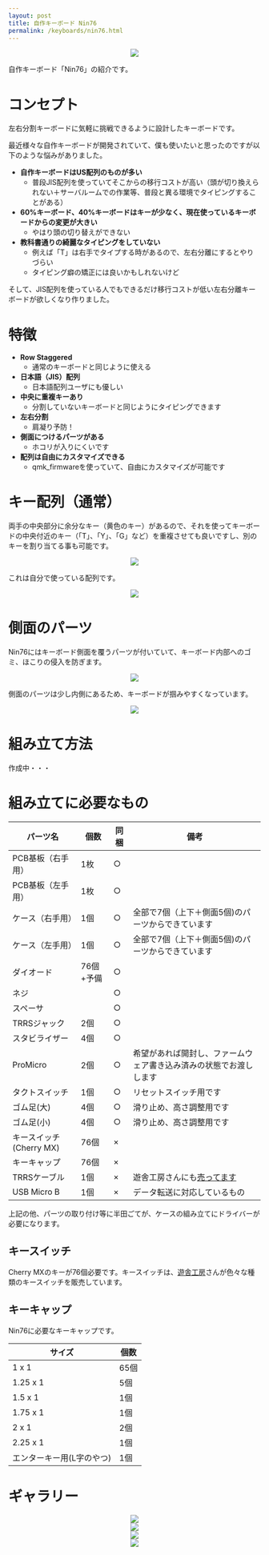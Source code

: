 ```yaml
---
layout: post
title: 自作キーボード Nin76
permalink: /keyboards/nin76.html
---
```


<div align="center">
<img src="/images/nin76/top.jpg">
</div>

自作キーボード「Nin76」の紹介です。

# コンセプト

左右分割キーボードに気軽に挑戦できるように設計したキーボードです。

最近様々な自作キーボードが開発されていて、僕も使いたいと思ったのですが以下のような悩みがありました。

* **自作キーボードはUS配列のものが多い**
  * 普段JIS配列を使っていてそこからの移行コストが高い（頭が切り換えられない＋サーバルームでの作業等、普段と異る環境でタイピングすることがある）
* **60%キーボード、40%キーボードはキーが少なく、現在使っているキーボードからの変更が大きい**
  * やはり頭の切り替えができない
* **教科書通りの綺麗なタイピングをしていない**
  * 例えば「T」は右手でタイプする時があるので、左右分離にするとやりづらい
  * タイピング癖の矯正には良いかもしれないけど

そして、JIS配列を使っている人でもできるだけ移行コストが低い左右分離キーボードが欲しくなり作りました。

# 特徴

* **Row Staggered**
  * 通常のキーボードと同じように使える
* **日本語（JIS）配列**
  * 日本語配列ユーザにも優しい
* **中央に重複キーあり**
  * 分割していないキーボードと同じようにタイピングできます
* **左右分割**
  * 肩凝り予防！
* **側面につけるパーツがある**
  * ホコリが入りにくいです
* **配列は自由にカスタマイズできる**
  * qmk_firmwareを使っていて、自由にカスタマイズが可能です

# キー配列（通常）

両手の中央部分に余分なキー（黄色のキー）があるので、それを使ってキーボードの中央付近のキー（「T」、「Y」、「G」など）を重複させても良いですし、別のキーを割り当てる事も可能です。

<div align="center">
<img src="/images/nin76/layout_jis.png">
</div>

これは自分で使っている配列です。

<div align="center">
<img src="/images/nin76/layout_own.png">
</div>

# 側面のパーツ

Nin76にはキーボード側面を覆うパーツが付いていて、キーボード内部へのゴミ、ほこりの侵入を防ぎます。

<div align="center">
<img src="/images/nin76/hight.jpg">
</div>

側面のパーツは少し内側にあるため、キーボードが掴みやすくなっています。

<div align="center">
<img src="/images/nin76/hekomi.jpg">
</div>

# 組み立て方法

作成中・・・

# 組み立てに必要なもの

|パーツ名|個数|同梱|備考|
|--------|----|----|----|
|PCB基板（右手用）|1枚|○||
|PCB基板（左手用）|1枚|○||
|ケース（右手用）|1個|○|全部で7個（上下＋側面5個)のパーツからできています|
|ケース（左手用）|1個|○|全部で7個（上下＋側面5個)のパーツからできています|
|ダイオード|76個+予備|○||
|ネジ||○||
|スペーサ||○||
|TRRSジャック|2個|○||
|スタビライザー|4個|○|
|ProMicro|2個|○|希望があれば開封し、ファームウェア書き込み済みの状態でお渡しします|
|タクトスイッチ|1個|○|リセットスイッチ用です|
|ゴム足(大)|4個|○|滑り止め、高さ調整用です|
|ゴム足(小)|4個|○|滑り止め、高さ調整用です|
|キースイッチ(Cherry MX)|76個|×||
|キーキャップ|76個|×||
|TRRSケーブル|1個|×|遊舎工房さんにも[売ってます](https://yushakobo.jp/shop/trrs_cable/)|
|USB Micro B|1個|×|データ転送に対応しているもの|

上記の他、パーツの取り付け等に半田ごてが、ケースの組み立てにドライバーが必要になります。

## キースイッチ

Cherry MXのキーが76個必要です。キースイッチは、[遊舎工房](https://yushakobo.jp/product-category/switches/)さんが色々な種類のキースイッチを販売しています。

## キーキャップ

Nin76に必要なキーキャップです。

|サイズ|個数|
|------|----|
|1 x 1|65個|
|1.25 x 1|5個|
|1.5 x 1|1個|
|1.75 x 1|1個|
|2 x 1|2個|
|2.25 x 1|1個|
|エンターキー用(L字のやつ)|1個|

# ギャラリー

<div align="center">
<img src="/images/nin76/leftside.png">
</div>

<div align="center">
<img src="/images/nin76/incline.png">
</div>

<div align="center">
<img src="/images/nin76/right_hand_close.jpg">
</div>

<div align="center">
<img src="/images/nin76/left_hand_close.jpg">
</div>
